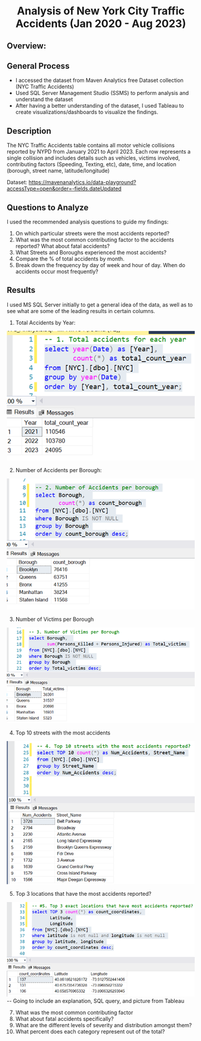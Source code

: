 # <p align='center'>Analysis of New York City Traffic Accidents (Jan 2020 - Aug 2023)</p>

## Overview:

## General Process
* I accessed the dataset from Maven Analytics free Dataset collection (NYC Traffic Accidents)
* Used SQL Server Management Studio (SSMS) to perform analysis and understand the dataset
* After having a better understanding of the dataset, I used Tableau to create visualizations/dashboards to visualize the findings.

## Description
The NYC Traffic Accidents table contains all motor vehicle collisions reported by NYPD from January 2021 to April 2023. Each row represents a single collision and includes details such as vehicles, victims involved, contributing factors (Speeding, Texting, etc), date, time, and location (borough, street name, latitude/longitude)

Dataset: https://mavenanalytics.io/data-playground?accessType=open&order=-fields.dateUpdated 

## Questions to Analyze
I used the recommended analysis questions to guide my findings:
1. On which particular streets were the most accidents reported?
2. What was the most common contributing factor to the accidents reported? What about fatal accidents?
3. What Streets and Boroughs experienced the most accidents?
4. Compare the % of total accidents by month.
5. Break down the frequency by day of week and hour of day. When do accidents occur most frequently?

## Results
I used MS SQL Server initially to get a general idea of the data, as well as to see what are some of the leading results in certain columns.
1. Total Accidents by Year:

![text](https://github.com/Nussev/NYC_Accidents_Analysis/blob/main/Query%20Images/%231_Total_Accidents.png)

2. Number of Accidents per Borough:

![text](https://github.com/Nussev/NYC_Accidents_Analysis/blob/main/Query%20Images/%232_Borough_Accidents.png)

3. Number of Victims per Borough

![text](https://github.com/Nussev/NYC_Accidents_Analysis/blob/main/Query%20Images/%233_Borough_victims.png)

4. Top 10 streets with the most accidents

![text](https://github.com/Nussev/NYC_Accidents_Analysis/blob/main/Query%20Images/%234_Top10_streets.png)

5. Top 3 locations that have the most accidents reported?

![text](https://github.com/Nussev/NYC_Accidents_Analysis/blob/main/Query%20Images/%235_exact_locations.png)
-- Going to include an explanation, SQL query, and picture from Tableau

7. What was the most common contributing factor
8. What about fatal accidents specifically?
9. What are the different levels of severity and distribution amongst them?
10. What percent does each category represent out of the total?



